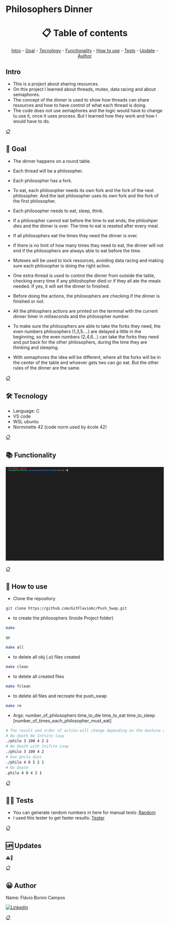 # Philosophers Dinner

<h1 name ="content" align = "center">📋 Table of contents</h1>
<p align = "center">
  <a href = "#intro">Intro</a> -
  <a href = "#goal">Goal</a> -
  <a href = "#tec">Tecnology</a> -
  <a href = "#function">Functionality</a> -
  <a href = "#how">How to use</a> -
  <a href = "#test">Tests</a> -
  <a href = "#update">Update</a> -
  <a href = "#author">Author</a>
</p>

<a name="intro"/> <h2> Intro </h2> </a>
- This is a project about sharing resources.
- On this project I learned about threads, mutex, data racing and about semaphores.
- The concept of the dinner is used to show how threads can share resources and how to have control of what each thread is doing.
- The code does not use semaphores and the logic would have to change tu use it, once it uses process. But I learned how they work and how I would have to do.
<p></p>
<a href = "#content">📋</a>

<a name="goal"/> <h2> 🎯 Goal </h2> </a>
- The dinner happens on a round table.
- Each thread will be a philosopher.
- Each philosopher has a fork.
- To eat, each philosopher needs its own fork and the fork of the next philosopher. And the last philosopher uses its own fork and the fork of the first philosopher.
- Each philosopher needs to eat, sleep, think.
- If a philosopher cannot eat before the time to eat ends, the philoshper dies and the dinner is over. The time to eat is reseted after every meal.
- If all philosophers eat the times they need the dinner is over.
- If there is no limit of how many times they need to eat, the dinner will not end if the philosophers are always able to eat before the time.
- Mutexes will be used to lock resources, avoiding data racing and making sure each philosopher is doing the right action.
- One extra thread is used to control the dinner from outside the table, checking every time if any philoshopher died or if they all ate the meals needed. If yes, it will set the dinner to finished.
- Before doing the actions, the philosophers are checking if the dinner is finished or not.
- All the philosphers actions are printed on the terminal with the current dinner timer in miliseconds and the philosopher number.
- To make sure the philosophers are able to take the forks they need, the even numbers philosophers (1,3,5....) are delayed a little in the beginning, so the even numbers (2,4,6...) can take the forks they need and put back for the other philosophers, during the time they are thinking and sleeping.

- With semaphores the idea will be different, where all the forks will be in the center of the table and whoever gets two can go eat. But the other rules of the dinner are the same.
<p></p>
<a href = "#content">📋</a>

<a name="tec"/> <h2> 🛠️ Tecnology </h2> </a>
- Language: C
- VS code
- WSL ubuntu
- Norminette 42 (code norm used by école 42)
<p></p>
<a href = "#content">📋</a>

<a name="function"/> <h2> 📚 Functionality </h2> </a>

![Philosophers Example](Images/Philo.gif)

<p></p>
<a href = "#content">📋</a>

<a name="how"/> <h2> 📖 How to use </h2> </a>

- Clone the repository
```bash
git clone https://github.com/GitFlaviobc/Push_Swap.git
```
- to create the philosophers (Inside Project folder)
```bash
make
```
or
```bash
make all
```
- to delete all obj (.o) files created
```bash
make clean
```
 - to delete all created files
```bash
make fclean
```
 - to delete all files and recreate the push_swap
```bash
make re
```
- Args:  number_of_philosophers time_to_die time_to_eat time_to_sleep [number_of_times_each_philosopher_must_eat] 
```bash
# The result and order of action will change depending on the machine used to test
# No death No Infnite loop
./philo 3 100 4 2 2
# No Death with Inifite Loop
./philo 3 100 4 2
# One philo dies
./philo 4 8 5 2 1
# No Death
.philo 4 8 4 2 1
```
<p></p>
<a href = "#content">📋</a>

<a name="test"/> <h2> 👨‍💻 Tests </h2> </a>
- You can generate random numbers in here for manual tests: [Random](https://www.random.org/integer-sets/)
- I used this tester to get faster results: [Tester](https://github.com/laisarena/push_swap_tester)
<p></p>
<a href = "#content">📋</a>

<a name="update"/> <h2> 🆙 Updates </h2> </a>
⚠️🚧
<p></p>
<a href = "#content">📋</a>

<a name="author"/> <h2> 😀 Author </h2> </a>
Name: Flávio Bonini Campos
<p></p>

[![Linkedin](https://img.shields.io/badge/LinkedIn-0077B5?style=for-the-badge&logo=linkedin&logoColor=white)](https://www.linkedin.com/in/flaviobc88/)
<p></p>
<a href = "#content">📋</a>
<p></p>
